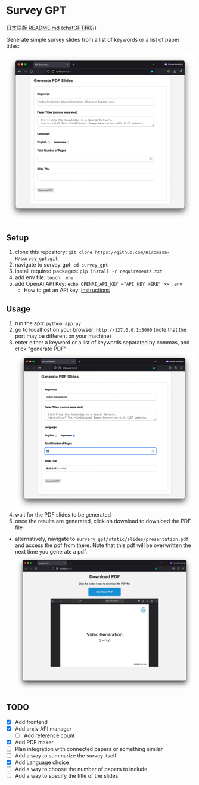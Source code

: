 # Survey GPT

[日本語版 README.md (chatGPT翻訳)](README_JA.md)

Generate simple survey slides from a list of keywords or a list of paper titles:

![](img4.png)

## Setup
1. clone this repository: `git clone https://github.com/Hiromasa-H/survey_gpt.git`
2. navigate to survey_gpt: `cd survey_gpt`
3. install required packages: `pip install -r requirements.txt`
4. add env file: `touch .env`
5. add OpenAI API Key: `echo OPENAI_API_KEY ="API KEY HERE" >> .env`
   - How to get an API key: [instructions](https://www.howtogeek.com/885918/how-to-get-an-openai-api-key/)

## Usage
1. run the app: `python app.py`
2. go to localhost on your browser: `http://127.0.0.1:5000` (note that the port may be different on your machine)
3. enter either a keyword or a list of keywords separated by commas, and click "generate PDF"
![](img5.png)
1. wait for the PDF slides to be generated
2. once the results are generated, click on download to download the PDF file
  - alternatively, navigate to `survery_gpt/static/slides/presentation.pdf` and access the pdf from there. Note that this pdf will be overwritten the next time you generate a pdf.
  ![](img2.png)



## TODO

- [x] Add frontend
- [x] Add arxiv API manager
  - [ ] Add reference count
- [x] Add PDF maker
- [ ] Plan integration with connected papers or something similar
- [ ] Add a way to summarize the survey itself 
- [x] Add Language choice
- [ ] Add a way to choose the number of papers to include
- [ ] Add a way to specify the title of the slides